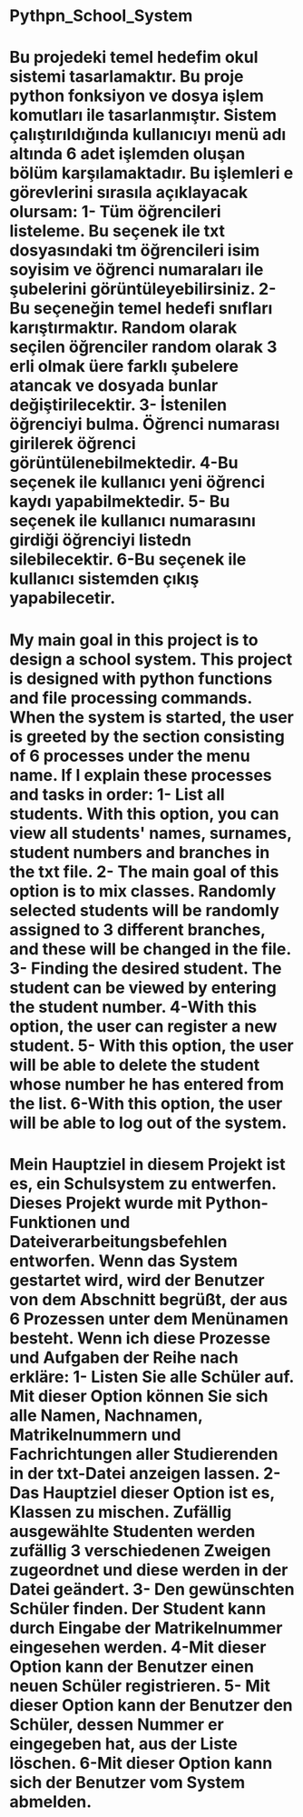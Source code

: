 # Pythpn_School_System



# Bu projedeki temel hedefim okul sistemi tasarlamaktır. Bu proje python fonksiyon ve dosya işlem komutları ile tasarlanmıştır. Sistem çalıştırıldığında kullanıcıyı menü adı altında 6 adet işlemden oluşan bölüm karşılamaktadır. Bu işlemleri e görevlerini sırasıla açıklayacak olursam: 1- Tüm öğrencileri listeleme. Bu seçenek ile txt dosyasındaki tm öğrencileri isim soyisim ve öğrenci numaraları ile şubelerini görüntüleyebilirsiniz. 2- Bu seçeneğin temel hedefi snıfları karıştırmaktır. Random olarak seçilen öğrenciler random olarak 3 erli olmak üere farklı şubelere atancak ve dosyada bunlar değiştirilecektir. 3- İstenilen öğrenciyi bulma. Öğrenci numarası girilerek öğrenci görüntülenebilmektedir. 4-Bu seçenek ile kullanıcı yeni öğrenci kaydı yapabilmektedir. 5- Bu seçenek ile kullanıcı numarasını girdiği öğrenciyi listedn silebilecektir. 6-Bu seçenek ile kullanıcı sistemden çıkış yapabilecetir.



# My main goal in this project is to design a school system. This project is designed with python functions and file processing commands. When the system is started, the user is greeted by the section consisting of 6 processes under the menu name. If I explain these processes and tasks in order: 1- List all students. With this option, you can view all students' names, surnames, student numbers and branches in the txt file. 2- The main goal of this option is to mix classes. Randomly selected students will be randomly assigned to 3 different branches, and these will be changed in the file. 3- Finding the desired student. The student can be viewed by entering the student number. 4-With this option, the user can register a new student. 5- With this option, the user will be able to delete the student whose number he has entered from the list. 6-With this option, the user will be able to log out of the system.



# Mein Hauptziel in diesem Projekt ist es, ein Schulsystem zu entwerfen. Dieses Projekt wurde mit Python-Funktionen und Dateiverarbeitungsbefehlen entworfen. Wenn das System gestartet wird, wird der Benutzer von dem Abschnitt begrüßt, der aus 6 Prozessen unter dem Menünamen besteht. Wenn ich diese Prozesse und Aufgaben der Reihe nach erkläre: 1- Listen Sie alle Schüler auf. Mit dieser Option können Sie sich alle Namen, Nachnamen, Matrikelnummern und Fachrichtungen aller Studierenden in der txt-Datei anzeigen lassen. 2- Das Hauptziel dieser Option ist es, Klassen zu mischen. Zufällig ausgewählte Studenten werden zufällig 3 verschiedenen Zweigen zugeordnet und diese werden in der Datei geändert. 3- Den gewünschten Schüler finden. Der Student kann durch Eingabe der Matrikelnummer eingesehen werden. 4-Mit dieser Option kann der Benutzer einen neuen Schüler registrieren. 5- Mit dieser Option kann der Benutzer den Schüler, dessen Nummer er eingegeben hat, aus der Liste löschen. 6-Mit dieser Option kann sich der Benutzer vom System abmelden.
